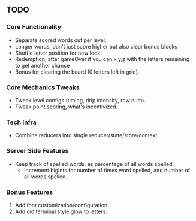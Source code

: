 ## TODO

### Core Functionality
- Separate scored words out per level.
- Longer words, don't just score higher but also clear bonus blocks
- Shuffle letter position for new look.
- Redemption, after gameOver if you can x,y,z with the letters remaining to get another chance
- Bonus for clearing the board (0 letters left in grid).

### Core Mechanics Tweaks
- Tweak level configs (timing, drip intensity, row num).
- Tweak point scoring, what's incentivized.

### Tech Infra
- Combine reducers into single reducer/state/store/context.

### Server Side Features
- Keep track of spelled words, as percentage of all words spelled.
  - Increment bigints for number of times word spelled, and number of all words spelled.


### Bonus Features
1. Add font customization/configuration.
2. Add old terminal style glow to letters.